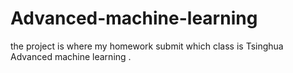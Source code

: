 # Advanced-machine-learning
the project is where my homework submit which class is  Tsinghua Advanced machine learning  . 
